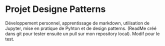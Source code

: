 # Projet Designe Patterns
Développement personnel, apprentissage de markdown, utilisation de Jupyter, mise en pratique de Pyhton et de design patterns.
(ReadMe créé dans git pour tester ensuite un pull sur mon repository local).
Modif pour le test.
